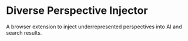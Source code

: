 # Diverse Perspective Injector
 A browser extension to inject underrepresented perspectives into AI and search results.
